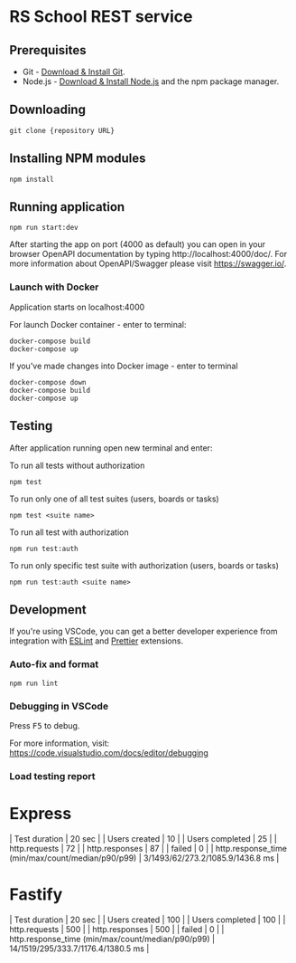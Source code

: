 # RS School REST service

## Prerequisites

- Git - [Download & Install Git](https://git-scm.com/downloads).
- Node.js - [Download & Install Node.js](https://nodejs.org/en/download/) and the npm package manager.

## Downloading

```
git clone {repository URL}
```

## Installing NPM modules

```
npm install
```

## Running application

```
npm run start:dev
```

After starting the app on port (4000 as default) you can open
in your browser OpenAPI documentation by typing http://localhost:4000/doc/.
For more information about OpenAPI/Swagger please visit https://swagger.io/.

### Launch with Docker

Application starts on localhost:4000

For launch Docker container - enter to terminal:

```
docker-compose build
docker-compose up
```

If you've made changes into Docker image - enter to terminal

```
docker-compose down
docker-compose build
docker-compose up
```

## Testing

After application running open new terminal and enter:

To run all tests without authorization

```
npm test
```

To run only one of all test suites (users, boards or tasks)

```
npm test <suite name>
```

To run all test with authorization

```
npm run test:auth
```

To run only specific test suite with authorization (users, boards or tasks)

```
npm run test:auth <suite name>
```

## Development

If you're using VSCode, you can get a better developer experience from integration with [ESLint](https://marketplace.visualstudio.com/items?itemName=dbaeumer.vscode-eslint) and [Prettier](https://marketplace.visualstudio.com/items?itemName=esbenp.prettier-vscode) extensions.

### Auto-fix and format

```
npm run lint
```

### Debugging in VSCode

Press <kbd>F5</kbd> to debug.

For more information, visit: https://code.visualstudio.com/docs/editor/debugging

### Load testing report

# Express

| Test duration | 20 sec |
| Users created | 10 |
| Users completed | 25 |
| http.requests | 72 |
| http.responses | 87 |
| failed | 0 |
| http.response_time (min/max/count/median/p90/p99) | 3/1493/62/273.2/1085.9/1436.8 ms |

# Fastify

| Test duration | 20 sec |
| Users created | 100 |
| Users completed | 100 |
| http.requests | 500 |
| http.responses | 500 |
| failed | 0 |
| http.response_time (min/max/count/median/p90/p99) | 14/1519/295/333.7/1176.4/1380.5 ms |
